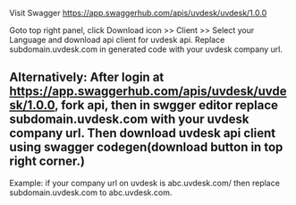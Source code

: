 <!-- Api Clients for uvdesk api -->

Visit Swagger
https://app.swaggerhub.com/apis/uvdesk/uvdesk/1.0.0

Goto top right panel, click Download icon >> Client >> Select your Language and download api client for uvdesk api.
Replace subdomain.uvdesk.com in generated code with your uvdesk company url.

Alternatively:
After login at https://app.swaggerhub.com/apis/uvdesk/uvdesk/1.0.0, fork api, then in swgger editor replace subdomain.uvdesk.com with your uvdesk company url.
Then download uvdesk api client using swagger codegen(download button in top right corner.)
--------------------------------------------------------------------------------------------
Example: if your company url on uvdesk is abc.uvdesk.com/ then replace subdomain.uvdesk.com to abc.uvdesk.com.
